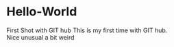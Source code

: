 # Hello-World
First Shot with GIT hub
This is my first time with GIT hub.  
Nice
unusual
a bit weird
